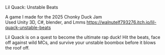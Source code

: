 Lil Quack: Unstable Beats

A game I made for the 2025 Chonky Duck Jam  
Used Unity 3D, C#, blender, and Lmms
https://walnutelf793276.itch.io/lil-quack-unstable-beats  
  
Lil Quack is on a quest to become the ultimate rap duck! Hit the beats, face off against wild MCs, and survive your unstable boombox before it blows the roof off. 

